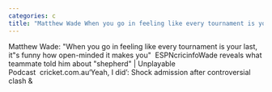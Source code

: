 ```yaml
---
categories: c
title: "Matthew Wade When you go in feeling like every tournament is your last its funny how openminded it makes you  ESPNcricinfo"
---
```

Matthew Wade: "When you go in feeling like every tournament is your last, it"s funny how open-minded it makes you"&nbsp;&nbsp;ESPNcricinfoWade reveals what teammate told him about "shepherd" | Unplayable Podcast&nbsp;&nbsp;cricket.com.au‘Yeah, I did’: Shock admission after controversial clash&nbsp;&